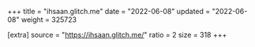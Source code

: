 +++
title = "ihsaan.glitch.me"
date = "2022-06-08"
updated = "2022-06-08"
weight = 325723

[extra]
source = "https://ihsaan.glitch.me/"
ratio = 2
size = 318
+++
